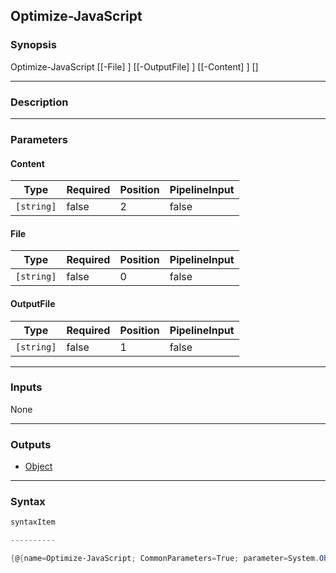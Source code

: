 Optimize-JavaScript
-------------------




### Synopsis

Optimize-JavaScript [[-File] <string>] [[-OutputFile] <string>] [[-Content] <string>] [<CommonParameters>]




---


### Description


---


### Parameters
#### **Content**




|Type      |Required|Position|PipelineInput|
|----------|--------|--------|-------------|
|`[string]`|false   |2       |false        |



#### **File**




|Type      |Required|Position|PipelineInput|
|----------|--------|--------|-------------|
|`[string]`|false   |0       |false        |



#### **OutputFile**




|Type      |Required|Position|PipelineInput|
|----------|--------|--------|-------------|
|`[string]`|false   |1       |false        |





---


### Inputs
None




---


### Outputs
* [Object](https://learn.microsoft.com/en-us/dotnet/api/System.Object)






---


### Syntax
```PowerShell
syntaxItem
```
```PowerShell
----------
```
```PowerShell
{@{name=Optimize-JavaScript; CommonParameters=True; parameter=System.Object[]}}
```
